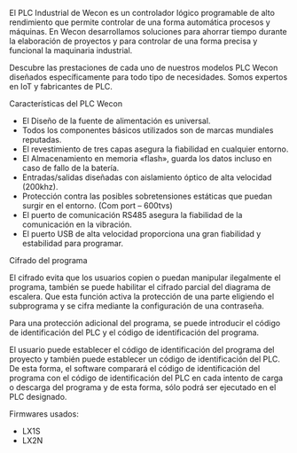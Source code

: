 El PLC Industrial de Wecon es un controlador lógico programable de alto rendimiento que permite controlar de una forma automática procesos y máquinas. En Wecon desarrollamos soluciones para ahorrar tiempo durante la elaboración de proyectos y para controlar de una forma precisa y funcional la maquinaria industrial.

Descubre las prestaciones de cada uno de nuestros modelos PLC Wecon diseñados específicamente para todo tipo de necesidades. Somos expertos en IoT y fabricantes de PLC.

Características del PLC Wecon

* El Diseño de la fuente de alimentación es universal.
* Todos los componentes básicos utilizados son de marcas mundiales reputadas.
* El revestimiento de tres capas asegura la fiabilidad en cualquier entorno.
* El Almacenamiento en memoria «flash», guarda los datos incluso en caso de fallo de la batería.
* Entradas/salidas diseñadas con aislamiento óptico de alta velocidad (200khz).
* Protección contra las posibles sobretensiones estáticas que puedan surgir en el entorno. (Com port – 600tvs)
* El puerto de comunicación RS485 asegura la fiabilidad de la comunicación en la vibración.
* El puerto USB de alta velocidad proporciona una gran fiabilidad y estabilidad para programar.

Cifrado del programa

El cifrado evita que los usuarios copien o puedan manipular ilegalmente el programa, también se puede habilitar el cifrado parcial del diagrama de escalera. Que esta función activa la protección de una parte eligiendo el subprograma y se cifra mediante la configuración de una contraseña.

Para una protección adicional del programa, se puede introducir el código de identificación del PLC y el código de identificación del programa.

El usuario puede establecer el código de identificación del programa del proyecto y también puede establecer un código de identificación del PLC. De esta forma, el software comparará el código de identificación del programa con el código de identificación del PLC en cada intento de carga o descarga del programa y de esta forma, sólo podrá ser ejecutado en el PLC designado.

Firmwares usados:

* LX1S
* LX2N
